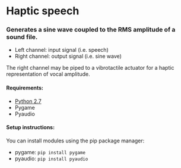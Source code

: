 # Haptic speech

### Generates a sine wave coupled to the RMS amplitude of a sound file.

- Left channel: input signal (i.e. speech)  
- Right channel: output signal (i.e. sine wave)  

The right channel may be piped to a vibrotactile actuator for a haptic representation of vocal amplitude.


#### Requirements:

- [Python 2.7](https://python.org)  
- Pygame  
- Pyaudio  

#### Setup instructions:
You can install modules using the pip package manager:
- pygame: `pip install pygame`
- pyaudio: `pip install pyaudio` 